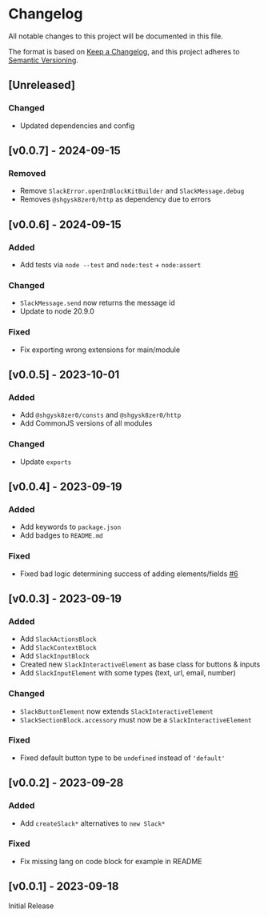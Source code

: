 <!-- markdownlint-disable -->
# Changelog
All notable changes to this project will be documented in this file.

The format is based on [Keep a Changelog](https://keepachangelog.com/en/1.0.0/),
and this project adheres to [Semantic Versioning](https://semver.org/spec/v2.0.0.html).

## [Unreleased]

### Changed
- Updated dependencies and config

## [v0.0.7] - 2024-09-15

### Removed
- Remove `SlackError.openInBlockKitBuilder` and `SlackMessage.debug`
- Removes `@shgysk8zer0/http` as dependency due to errors

## [v0.0.6] - 2024-09-15

### Added
- Add tests via `node --test` and `node:test` + `node:assert`

### Changed
- `SlackMessage.send` now returns the message id
- Update to node 20.9.0

### Fixed
- Fix exporting wrong extensions for main/module

## [v0.0.5] - 2023-10-01

### Added
- Add `@shgysk8zer0/consts` and `@shgysk8zer0/http`
- Add CommonJS versions of all modules

### Changed
- Update `exports`

## [v0.0.4] - 2023-09-19

### Added
- Add keywords to `package.json`
- Add badges to `README.md`

### Fixed
- Fixed bad logic determining success of adding elements/fields [#6](https://github.com/shgysk8zer0/slack/issues/6
)

## [v0.0.3] - 2023-09-19

### Added
- Add `SlackActionsBlock`
- Add `SlackContextBlock`
- Add `SlackInputBlock`
- Created new `SlackInteractiveElement` as base class for buttons & inputs
- Add `SlackInputElement` with some types (text, url, email, number)

### Changed
- `SlackButtonElement` now extends `SlackInteractiveElement`
- `SlackSectionBlock.accessory` must now be a `SlackInteractiveElement`

### Fixed
- Fixed default button type to be `undefined` instead of `'default'`

## [v0.0.2] - 2023-09-28

### Added
- Add `createSlack*` alternatives to `new Slack*`

### Fixed
- Fix missing lang on code block for example in README

## [v0.0.1] - 2023-09-18

Initial Release
